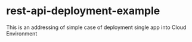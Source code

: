 # rest-api-deployment-example
This is an addressing of simple case of deployment single app into Cloud Environment

